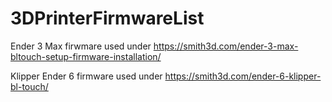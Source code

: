 # 3DPrinterFirmwareList

Ender 3 Max firwmare used under
https://smith3d.com/ender-3-max-bltouch-setup-firmware-installation/

Klipper Ender 6 firmware used under
https://smith3d.com/ender-6-klipper-bl-touch/
